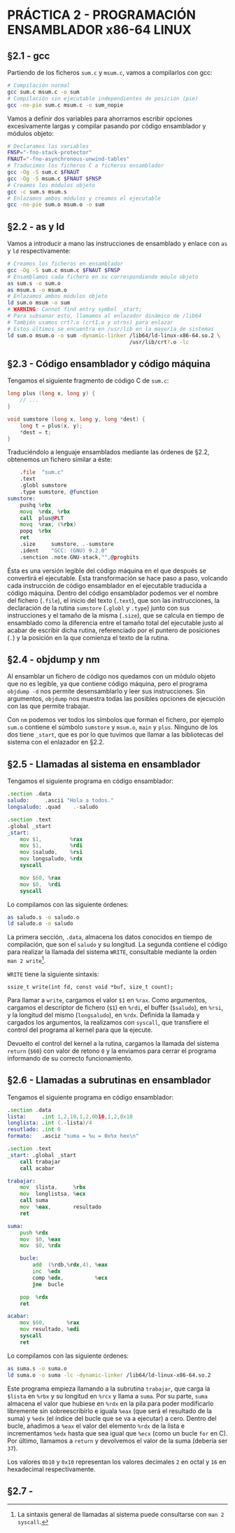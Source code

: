 # PRÁCTICA 2 - PROGRAMACIÓN ENSAMBLADOR x86-64 LINUX

## §2.1 - gcc

Partiendo de los ficheros `sum.c` y `msum.c`, vamos a compilarlos con gcc:

```bash
# Compilación normal
gcc sum.c msum.c -o sum
# Compilación sin ejecutable independientes de posición (pie)
gcc -no-pie sum.c msum.c -o sum_nopie
```

Vamos a definir dos variables para ahorrarnos escribir opciones excesivamente largas y compilar pasando por código ensamblador y módulos objeto:

```bash
# Declaramos las variables
FNSP="-fno-stack-protector"
FNAUT="-fno-asynchronous-unwind-tables"
# Traducimos los ficheros C a ficheros ensamblador
gcc -Og -S sum.c $FNAUT
gcc -Og -S msum.c $FNAUT $FNSP
# Creamos los módulos objeto
gcc -c sum.s msum.s
# Enlazamos ambos módulos y creamos el ejecutable
gcc -no-pie sum.o msum.o -o sum
```

## §2.2 - as y ld

Vamos a introducir a mano las instrucciones de ensamblado y enlace con `as` y `ld` respectivamente:

```bash
# Creamos los ficheros en ensamblador
gcc -Og -S sum.c msum.c $FNAUT $FNSP
# Ensamblamos cada fichero en su correspondiende móulo objeto
as sum.s -o sum.o
as msum.s -o msum.o
# Enlazamos ambos módulos objeto
ld sum.o msum -o sum
# WARNING: Cannot find entry symbol _start;
# Para subsanar esto, llamamos al enlazador dinámico de /lib64
# También usamos crt?.o (crt1.o y otros) para enlazar
# Estos últimos se encuentra en /usr/lib en la mayoría de sistemas
ld sum.o msum.o -o sum -dynamic-linker /lib64/ld-linux-x86-64.so.2 \
                                       /usr/lib/crt?.o -lc
```

## §2.3 - Código ensamblador y código máquina

Tengamos el siguiente fragmento de código C de `sum.c`:

```c
long plus (long x, long y) {
	// ...
}

void sumstore (long x, long y, long *dest) {
	long t = plus(x, y);
	*dest = t;
}
```

Traduciéndolo a lenguaje ensamblados mediante las órdenes de §2.2, obtenemos un fichero similar a éste:

```asm
	.file  "sum.c"
	.text
	.globl sumstore
	.type sumstore, @function
sumstore:
	pushq %rbx
	movq  %rdx, %rbx
	call  plus@PLT
	movq  %rax, (%rbx)
	popq  %rbx
	ret
	.size     sumstore, .-sumstore
	.ident    "GCC: (GNU) 9.2.0"
	.senction .note.GNU-stack,"",@progbits
```

Ésta es una versión legible del código máquina en el que después se convertirá el ejecutable.
Esta transformación se hace paso a paso, volcando cada instrucción de código ensamblador en el ejecutable traducida a código máquina.
Dentro del código ensamblador podemos ver el nombre del fichero (`.file`), el inicio del texto (`.text`), que son las instrucciones, la declaración de la rutina `sumstore` (`.globl` y `.type`) junto con sus instrucciones y el tamaño de la misma (`.size`), que se calcula en tiempo de ensamblado como la diferencia entre el tamaño total del ejecutable justo al acabar de escribir dicha rutina, referenciado por el puntero de posiciones (`.`) y la posición en la que comienza el texto de la rutina.

## §2.4 - objdump y nm

Al ensamblar un fichero de código nos quedamos con un módulo objeto que no es legible, ya que contiene código máquina, pero el programa `objdump -d` nos permite desensamblarlo y leer sus instrucciones.
Sin argumentos, `objdump` nos muestra todas las posibles opciones de ejecución con las que permite trabajar.

Con `nm` podemos ver todos los símbolos que forman el fichero, por ejemplo `sum.o` contiene el súmbolo `sumstore` y `msum.o`, `main` y `plus`.
Ninguno de los dos tiene `_start`, que es por lo que tuvimos que llamar a las bibliotecas del sistema con el enlazador en §2.2.

## §2.5 - Llamadas al sistema en ensamblador

Tengamos el siguiente programa en código ensamblador:

```asm
.section .data
saludo:		.ascii "Hola a todos."
longsaludo:	.quad	 .-saludo

.section .text
.global _start
_start:
	mov $1,         %rax
	mov $1,         %rdi
	mov $saludo,    %rsi
	mov longsaludo, %rdx
	syscall

	mov $60, %rax
	mov $0,  %rdi
	syscall
```

Lo compilamos con las siguiente órdenes:

```bash
as saludo.s -o saludo.o
ld saludo.o -o saludo
```

La primera sección, `.data`, almacena los datos conocidos en tiempo de compilación, que son el `saludo` y su longitud.
La segunda contiene el código para realizar la llamada del sistema `WRITE`, consultable mediante la orden `man 2 write`[^mansyscall].

`WRITE` tiene la siguiente sintaxis:

```
ssize_t write(int fd, const void *buf, size_t count);
```

Para llamar a `write`, cargamos el valor `$1` en `%rax`.
Como argumentos, cargamos el descriptor de fichero (`$1`) en `%rdi`, el buffer (`$saludo`), en `%rsi`, y la longitud del mismo (`longsaludo`), en `%rdx`.
Definida la llamada y cargados los argumentos, la realizamos con `syscall`, que transfiere el control del programa al kernel para que la ejecute.

Devuelto el control del kernel a la rutina, cargamos la llamada del sistema `return` (`$60`) con valor de retono `0` y la enviamos para cerrar el programa informando de su correcto funcionamiento.

## §2.6 - Llamadas a subrutinas en ensamblador

Tengamos el siguiente programa en código ensamblador:

```asm
.section .data
lista:     .int 1,2,10,1,2,0b10,1,2,0x10
longlista: .int (.-lista)/4
resutlado: .int 0
formato:   .asciz "suma = %u = 0x%x hex\n"

.section .text
_start: .global _start
	call trabajar
	call acabar

trabajar:
	mov  $lista,     %rbx
	mov  longlistsa, %ecx
	call suma
	mov  %eax,       resultado
	ret

suma:
	push %rdx
	mov  $0, %eax
	mov  $0, %rdx

	bucle:
		add  (%rdb,%rdx,4), %eax
		inc  %edx
		comp %edx,          %ecx
		jne  bucle

	pop  %rdx
	ret

acabar:
	mov $60,       %rax
	mov resultado, %edi
	syscall
	ret
```

Lo compilamos con las siguiente órdenes:

```bash
as suma.s -o suma.o
ld suma.o -o suma -lc -dynamic-linker /lib64/ld-linux-x86-64.so.2
```

Este programa empieza llamando a la subrutina `trabajar`, que carga la `$lista` en `%rbx` y su longitud en `%rcx` y llama a `suma`.
Por su parte, `suma` almacena el valor que hubiese en `%rdx` en la pila para poder modificarlo libremente sin sobreescribirlo e iguala `%eax` (que será el resultado de la suma) y `%edx` (el índice del bucle que se va a ejecutar) a cero.
Dentro del bucle, añadimos a `%eax` el valor del elemento `%rdx` de la lista e incrementamos `%edx` hasta que sea igual que `%ecx` (como un bucle `for` en C).
Por último, llamamos a `return` y devolvemos el valor de la suma (debería ser `37`).

Los valores `0b10` y `0x10` representan los valores decimales `2` en octal y `16` en hexadecimal respectivamente.

## §2.7 -

[^mansyscall]: La sintaxis general de llamadas al sistema puede consultarse con `man 2 syscall`.
